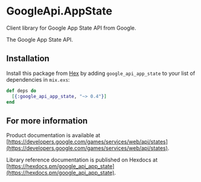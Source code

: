 # GoogleApi.AppState

Client library for Google App State API from Google.

The Google App State API.

## Installation

Install this package from [Hex](https://hex.pm) by adding
`google_api_app_state` to your list of dependencies in `mix.exs`:

```elixir
def deps do
  [{:google_api_app_state, "~> 0.4"}]
end
```

## For more information

Product documentation is available at [https://developers.google.com/games/services/web/api/states](https://developers.google.com/games/services/web/api/states).

Library reference documentation is published on Hexdocs at
[https://hexdocs.pm/google_api_app_state](https://hexdocs.pm/google_api_app_state).
